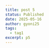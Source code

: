 ```yaml
---
title: post 5
status: Published
date: 2025-05-16
author: gyoni25
tags:
  - tag1
excerpt: p5
---
```

